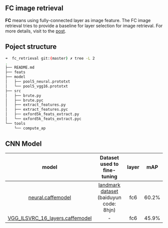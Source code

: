 ## FC image retrieval

**FC** means using fully-connected layer as image feature. The FC image retrieval tries to provide a baseline for layer selection for image retrieval. For more details, visit to the [post](http://yongyuan.name/blog/layer-selection-and-finetune-for-cbir.html).

## Poject structure

```sh
➜  fc_retrieval git:(master) ✗ tree -L 2
.
├── README.md
├── feats
├── model
│   ├── pool5_neural.prototxt
│   └── pool5_vgg16.prototxt
├── src
│   ├── brute.py
│   ├── brute.pyc
│   ├── extract_features.py
│   ├── extract_features.pyc
│   ├── oxford5k_feats_extract.py
│   └── oxford5k_feats_extract.pyc
└── tools
    └── compute_ap
```

## CNN Model

model | Dataset used to fine-tuning | layer | mAP
:---:|:---:|:---:|:---:|
[neural.caffemodel](http://pan.baidu.com/s/1i44RRgx) | [landmark dataset](https://pan.baidu.com/s/1mit6Izm) (baiduyun code: 8hjn)| fc6 | 60.2%
[VGG_ILSVRC_16_layers.caffemodel](http://www.robots.ox.ac.uk/~vgg/software/very_deep/caffe/VGG_ILSVRC_16_layers.caffemodel) | - | fc6 | 45.9%
